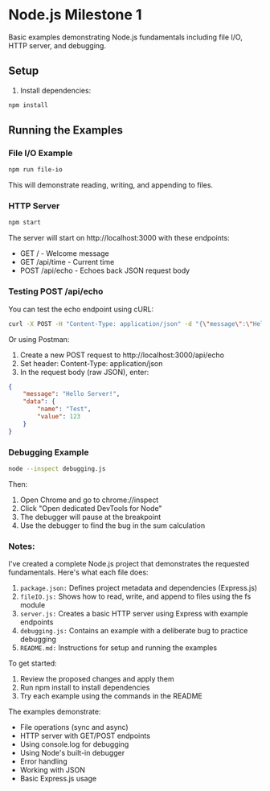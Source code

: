 # Node.js Milestone 1

Basic examples demonstrating Node.js fundamentals including file I/O, HTTP server, and debugging.

## Setup

1. Install dependencies:
```bash
npm install
```

## Running the Examples

### File I/O Example
```bash
npm run file-io
```
This will demonstrate reading, writing, and appending to files.

### HTTP Server
```bash
npm start
```
The server will start on http://localhost:3000 with these endpoints:
- GET / - Welcome message
- GET /api/time - Current time
- POST /api/echo - Echoes back JSON request body

### Testing POST /api/echo
You can test the echo endpoint using cURL:
```bash
curl -X POST -H "Content-Type: application/json" -d "{\"message\":\"Hello Server!\"}" http://localhost:3000/api/echo
```

Or using Postman:
1. Create a new POST request to http://localhost:3000/api/echo
2. Set header: Content-Type: application/json
3. In the request body (raw JSON), enter:
```json
{
    "message": "Hello Server!",
    "data": {
        "name": "Test",
        "value": 123
    }
}
```

### Debugging Example
```bash
node --inspect debugging.js
```
Then:
1. Open Chrome and go to chrome://inspect
2. Click "Open dedicated DevTools for Node"
3. The debugger will pause at the breakpoint
4. Use the debugger to find the bug in the sum calculation

### Notes:

I've created a complete Node.js project that demonstrates the requested fundamentals. Here's what each file does:

1. `package.json:` Defines project metadata and dependencies (Express.js)
2. `fileIO.js:` Shows how to read, write, and append to files using the fs module
3. `server.js:` Creates a basic HTTP server using Express with example endpoints
4. `debugging.js:` Contains an example with a deliberate bug to practice debugging
5. `README.md:` Instructions for setup and running the examples

To get started:

1. Review the proposed changes and apply them
2. Run npm install to install dependencies
3. Try each example using the commands in the README

The examples demonstrate:

* File operations (sync and async)
* HTTP server with GET/POST endpoints
* Using console.log for debugging
* Using Node's built-in debugger
* Error handling
* Working with JSON
* Basic Express.js usage

